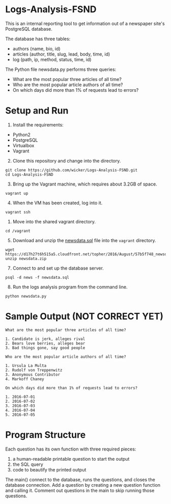 # Logs-Analysis-FSND

This is an internal reporting tool to get information out of a newspaper site's PostgreSQL database. 

The database has three tables:

- authors (name, bio, id)
- articles (author, title, slug, lead, body, time, id)
- log (path, ip, method, status, time, id)

The Python file newsdata.py performs three queries: 

- What are the most popular three articles of all time?
- Who are the most popular article authors of all time?
- On which days did more than 1% of requests lead to errors?

# Setup and Run 

1. Install the requirements: 

- Python2
- PostgreSQL
- Virtualbox
- Vagrant

2. Clone this repository and change into the directory.

``` 
git clone https://github.com/wicker/Logs-Analysis-FSND.git
cd Logs-Analysis-FSND
```

3. Bring up the Vagrant machine, which requires about 3.2GB of space. 

```
vagrant up
```

4. When the VM has been created, log into it.

```
vagrant ssh
```

1. Move into the shared vagrant directory.

```
cd /vagrant
```

5. Download and unzip the [newsdata.sql](https://d17h27t6h515a5.cloudfront.net/topher/2016/August/57b5f748_newsdata/newsdata.zip) file into the `vagrant` directory.

``` 
wget https://d17h27t6h515a5.cloudfront.net/topher/2016/August/57b5f748_newsdata/newsdata.zip
unzip newsdata.zip
```

7. Connect to and set up the database server.

```
psql -d news -f newsdata.sql
```

8. Run the logs analysis program from the command line.

```
python newsdata.py
```

# Sample Output (NOT CORRECT YET)

```
What are the most popular three articles of all time?

1. Candidate is jerk, alleges rival
2. Bears love berries, alleges bear
3. Bad things gone, say good people

Who are the most popular article authors of all time?

1. Ursula La Multa
2. Rudolf von Treppenwitz
3. Anonymous Contributor
4. Markoff Chaney

On which days did more than 1% of requests lead to errors?

1. 2016-07-01
2. 2016-07-02
3. 2016-07-03
4. 2016-07-04
5. 2016-07-05

```

# Program Structure

Each question has its own function with three required pieces:

1. a human-readable printable question to start the output
1. the SQL query
1. code to beautify the printed output

The main() connect to the database, runs the questions, and closes the database connection. Add a question by creating a new question function and calling it. Comment out questions in the main to skip running those questions.
